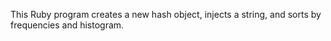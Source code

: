 This Ruby program creates a new hash object, injects a string, and sorts by frequencies and histogram.